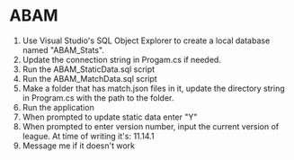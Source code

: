 # ABAM
1) Use Visual Studio's SQL Object Explorer to create a local database named "ABAM_Stats".
2) Update the connection string in Progam.cs if needed.
3) Run the ABAM_StaticData.sql script
4) Run the ABAM_MatchData.sql script
5) Make a folder that has match.json files in it, update the directory string in Program.cs with the path to the folder.
6) Run the application
7) When prompted to update static data enter "Y"
8) When prompted to enter version number, input the current version of league. At time of writing it's: 11.14.1
9) Message me if it doesn't work
